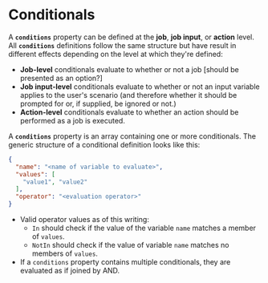# Conditionals

A **`conditions`** property can be defined at the **job**, **job input**, or **action** level. All **`conditions`** definitions follow the same
structure but have result in different effects depending on the level at which they're defined:

- **Job-level** conditionals evaluate to whether or not a job [should be presented as an option?]
- **Job input-level** conditionals evaluate to whether or not an input variable applies to the user's scenario (and therefore whether it should be prompted
for or, if supplied, be ignored or not.)
- **Action-level** conditionals evaluate to whether an action should be performed as a job is executed.

A **`conditions`** property is an array containing one or more conditionals. The generic structure of a conditional definition looks like this:

```json
{
  "name": "<name of variable to evaluate>",
  "values": [
    "value1", "value2"
  ],
  "operator": "<evaluation operator>"
}
```

- Valid operator values as of this writing:
  - `In` should check if the value of the variable `name` matches a member of `values`.
  - `NotIn` should check if the value of variable `name` matches no members of `values`.
- If a `conditions` property contains multiple conditionals, they are evaluated as if joined by AND.
